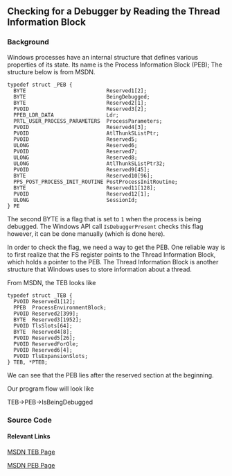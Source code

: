 ## Checking for a Debugger by Reading the Thread Information Block


### Background

Windows processes have an internal structure that defines various properties of its state. Its name is the Process Information Block (PEB); The structure below is from MSDN.

```
typedef struct _PEB {
  BYTE                          Reserved1[2];
  BYTE                          BeingDebugged;
  BYTE                          Reserved2[1];
  PVOID                         Reserved3[2];
  PPEB_LDR_DATA                 Ldr;
  PRTL_USER_PROCESS_PARAMETERS  ProcessParameters;
  PVOID                         Reserved4[3];
  PVOID                         AtlThunkSListPtr;
  PVOID                         Reserved5;
  ULONG                         Reserved6;
  PVOID                         Reserved7;
  ULONG                         Reserved8;
  ULONG                         AtlThunkSListPtr32;
  PVOID                         Reserved9[45];
  BYTE                          Reserved10[96];
  PPS_POST_PROCESS_INIT_ROUTINE PostProcessInitRoutine;
  BYTE                          Reserved11[128];
  PVOID                         Reserved12[1];
  ULONG                         SessionId;
} PE
```

The second BYTE is a flag that is set to `1` when the process is being debugged. The Windows API call `IsDebuggerPresent` checks this flag however, it can be done manually (which is done here).

In order to check the flag, we need a way to get the PEB. One reliable way is to first realize that the FS register points to the Thread Information Block, which holds a pointer to
the PEB. The Thread Information Block is another structure that Windows uses to store information about a thread. 

From MSDN, the TEB looks like

```
typedef struct _TEB {
  PVOID Reserved1[12];
  PPEB  ProcessEnvironmentBlock;
  PVOID Reserved2[399];
  BYTE  Reserved3[1952];
  PVOID TlsSlots[64];
  BYTE  Reserved4[8];
  PVOID Reserved5[26];
  PVOID ReservedForOle;
  PVOID Reserved6[4];
  PVOID TlsExpansionSlots;
} TEB, *PTEB;
```

We can see that the PEB lies after the reserved section at the beginning.

Our program flow will look like

TEB->PEB->IsBeingDebugged

### Source Code





#### Relevant Links
[MSDN TEB Page](https://docs.microsoft.com/en-us/windows/win32/api/winternl/ns-winternl-teb?redirectedfrom=MSDN)

[MSDN PEB Page](https://docs.microsoft.com/en-us/windows/win32/api/winternl/ns-winternl-peb)

